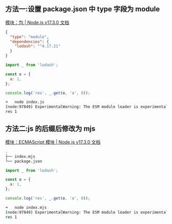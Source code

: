 ## 方法一:设置 package.json 中 type 字段为 module

[模块：包 | Node.js v17.3.0 文档](https://nodejs.org/api/packages.html#type)

```json
{
  "type": "module",
  "dependencies": {
    "lodash": "^4.17.21"
  }
}
```

```js
import _ from 'lodash';

const o = {
  a: 1,
};

console.log('res', _.get(o, 'a', 0));
```

```bash
➜   node index.js
(node:97849) ExperimentalWarning: The ESM module loader is experimental.
res 1
```

## 方法二:js 的后缀后修改为 mjs

[模块：ECMAScript 模块 | Node.js v17.3.0 文档](https://nodejs.org/api/esm.html)

```sh
.
├── index.mjs
└── package.json
```

```js
import _ from 'lodash';

const o = {
  a: 1,
};

console.log('res', _.get(o, 'a', 0));
```

```bash
➜   node index.mjs
(node:97849) ExperimentalWarning: The ESM module loader is experimental.
res 1
```
